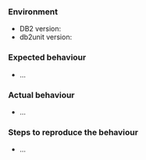 ### Environment

 * DB2 version:
 * db2unit version:
 
### Expected behaviour
 
 * ...
 
### Actual behaviour
 
 * ...
 
### Steps to reproduce the behaviour

 * ...
